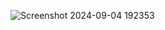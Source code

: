 ![Screenshot 2024-09-04 192353](https://github.com/user-attachments/assets/4f7e2b31-814f-41fc-93ba-f5d8a87fd104)
